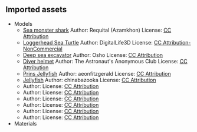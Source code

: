 ## Imported assets
  - Models
    - [Sea monster shark](https://sketchfab.com/3d-models/sea-monster-shark-concept-1bac24918bc5411286a29d2560d4f073)
      Author: Requital (Azamkhon)
      License: [CC Attribution](http://creativecommons.org/licenses/by/4.0/)
    - [Loggerhead Sea Turtle](https://sketchfab.com/3d-models/model-47a-loggerhead-sea-turtle-c438e81e796d41d9a6ae4cc147ef8d4f)
      Author: DigitalLife3D
      License: [CC Attribution-NonCommercial](http://creativecommons.org/licenses/by-nc/4.0/)
    - [Deep sea excavator](https://sketchfab.com/3d-models/deep-sea-excavator-20f2991d6a9c4ae4a18c6a9d920a89c0)
      Author: Osho
      License: [CC Attribution](http://creativecommons.org/licenses/by/4.0/)
    - [Diver helmet](https://sketchfab.com/3d-models/diver-helmet-54396e292300481facd9be72d401de5d)
      Author: The Astronaut's Anonymous Club
      License: [CC Attribution](http://creativecommons.org/licenses/by/4.0/)
    - [Prins Jellyfish](https://sketchfab.com/3d-models/prins-jellyfish-3cfe9d4021b14a5fad8372bcb490956b)
      Author: aeonfitzgerald
      License: [CC Attribution](http://creativecommons.org/licenses/by/4.0/)
    - [Jellyfish](https://sketchfab.com/3d-models/jellyfish-d93ac9460e8946ce9b33048e4954b0dd)
      Author: chinabazooka
      License: [CC Attribution](http://creativecommons.org/licenses/by/4.0/)
    - []()
      Author: 
      License: [CC Attribution](http://creativecommons.org/licenses/by/4.0/)
    - []()
      Author: 
      License: [CC Attribution](http://creativecommons.org/licenses/by/4.0/)
    - []()
      Author: 
      License: [CC Attribution](http://creativecommons.org/licenses/by/4.0/)
    - []()
      Author: 
      License: [CC Attribution](http://creativecommons.org/licenses/by/4.0/)
    - []()
      Author: 
      License: [CC Attribution](http://creativecommons.org/licenses/by/4.0/)
    - []()
      Author: 
      License: [CC Attribution](http://creativecommons.org/licenses/by/4.0/)
  - Materials



